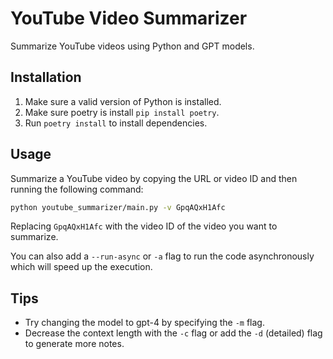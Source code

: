 # YouTube Video Summarizer

Summarize YouTube videos using Python and GPT models.

## Installation

1. Make sure a valid version of Python is installed.
1. Make sure poetry is install `pip install poetry`.
1. Run `poetry install` to install dependencies.

## Usage

Summarize a YouTube video by copying the URL or video ID and then running the following command:

```bash
python youtube_summarizer/main.py -v GpqAQxH1Afc
```

Replacing `GpqAQxH1Afc` with the video ID of the video you want to summarize.

You can also add a `--run-async` or `-a` flag to run the code asynchronously which will speed up the execution.

## Tips

- Try changing the model to gpt-4 by specifying the `-m` flag.
- Decrease the context length with the `-c` flag or add the `-d` (detailed) flag to generate more notes.
